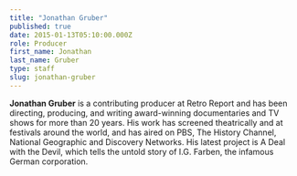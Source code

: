 ```yaml
---
title: "Jonathan Gruber"
published: true
date: 2015-01-13T05:10:00.000Z
role: Producer
first_name: Jonathan
last_name: Gruber
type: staff
slug: jonathan-gruber
---
```


**Jonathan Gruber** is a contributing producer at Retro Report and has been directing, producing, and writing award-winning documentaries and TV shows for more than 20 years. His work has screened theatrically and at festivals around the world, and has aired on PBS, The History Channel, National Geographic and Discovery Networks. His latest project is A Deal with the Devil, which tells the untold story of I.G. Farben, the infamous German corporation.

